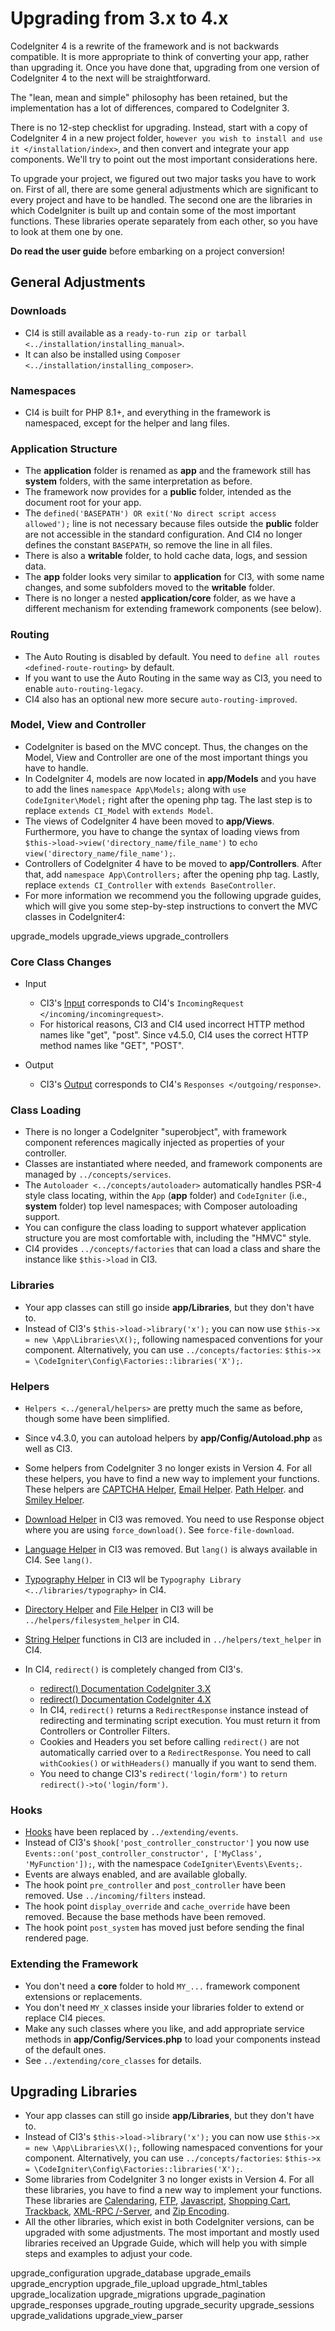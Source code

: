 # Upgrading from 3.x to 4.x

CodeIgniter 4 is a rewrite of the framework and is not backwards
compatible. It is more appropriate to think of converting your app,
rather than upgrading it. Once you have done that, upgrading from one
version of CodeIgniter 4 to the next will be straightforward.

The "lean, mean and simple" philosophy has been retained, but the
implementation has a lot of differences, compared to CodeIgniter 3.

There is no 12-step checklist for upgrading. Instead, start with a copy
of CodeIgniter 4 in a new project folder,
`however you wish to install and use it </installation/index>`, and then
convert and integrate your app components. We'll try to point out the
most important considerations here.

To upgrade your project, we figured out two major tasks you have to work
on. First of all, there are some general adjustments which are
significant to every project and have to be handled. The second one are
the libraries in which CodeIgniter is built up and contain some of the
most important functions. These libraries operate separately from each
other, so you have to look at them one by one.

**Do read the user guide** before embarking on a project conversion!

<div class="contents" local="" depth="2">

</div>

## General Adjustments

### Downloads

- CI4 is still available as a
  `ready-to-run zip or tarball <../installation/installing_manual>`.
- It can also be installed using
  `Composer <../installation/installing_composer>`.

### Namespaces

- CI4 is built for PHP 8.1+, and everything in the framework is
  namespaced, except for the helper and lang files.

### Application Structure

- The **application** folder is renamed as **app** and the framework
  still has **system** folders, with the same interpretation as before.
- The framework now provides for a **public** folder, intended as the
  document root for your app.
- The `defined('BASEPATH') OR exit('No direct script access allowed');`
  line is not necessary because files outside the **public** folder are
  not accessible in the standard configuration. And CI4 no longer
  defines the constant `BASEPATH`, so remove the line in all files.
- There is also a **writable** folder, to hold cache data, logs, and
  session data.
- The **app** folder looks very similar to **application** for CI3, with
  some name changes, and some subfolders moved to the **writable**
  folder.
- There is no longer a nested **application/core** folder, as we have a
  different mechanism for extending framework components (see below).

### Routing

- The Auto Routing is disabled by default. You need to
  `define all routes
  <defined-route-routing>` by default.
- If you want to use the Auto Routing in the same way as CI3, you need
  to enable `auto-routing-legacy`.
- CI4 also has an optional new more secure `auto-routing-improved`.

### Model, View and Controller

- CodeIgniter is based on the MVC concept. Thus, the changes on the
  Model, View and Controller are one of the most important things you
  have to handle.
- In CodeIgniter 4, models are now located in **app/Models** and you
  have to add the lines `namespace App\Models;` along with
  `use CodeIgniter\Model;` right after the opening php tag. The last
  step is to replace `extends CI_Model` with `extends Model`.
- The views of CodeIgniter 4 have been moved to **app/Views**.
  Furthermore, you have to change the syntax of loading views from
  `$this->load->view('directory_name/file_name')` to
  `echo view('directory_name/file_name');`.
- Controllers of CodeIgniter 4 have to be moved to **app/Controllers**.
  After that, add `namespace App\Controllers;` after the opening php
  tag. Lastly, replace `extends CI_Controller` with
  `extends BaseController`.
- For more information we recommend you the following upgrade guides,
  which will give you some step-by-step instructions to convert the MVC
  classes in CodeIgniter4:

<div class="toctree" titlesonly="">

upgrade_models upgrade_views upgrade_controllers

</div>

### Core Class Changes

- Input  
  - CI3's
    [Input](http://codeigniter.com/userguide3/libraries/input.html)
    corresponds to CI4's `IncomingRequest </incoming/incomingrequest>`.
  - For historical reasons, CI3 and CI4 used incorrect HTTP method names
    like "get", "post". Since v4.5.0, CI4 uses the correct HTTP method
    names like "GET", "POST".

- Output  
  - CI3's
    [Output](http://codeigniter.com/userguide3/libraries/output.html)
    corresponds to CI4's `Responses </outgoing/response>`.

### Class Loading

- There is no longer a CodeIgniter "superobject", with framework
  component references magically injected as properties of your
  controller.
- Classes are instantiated where needed, and framework components are
  managed by `../concepts/services`.
- The `Autoloader <../concepts/autoloader>` automatically handles PSR-4
  style class locating, within the `App` (**app** folder) and
  `CodeIgniter` (i.e., **system** folder) top level namespaces; with
  Composer autoloading support.
- You can configure the class loading to support whatever application
  structure you are most comfortable with, including the "HMVC" style.
- CI4 provides `../concepts/factories` that can load a class and share
  the instance like `$this->load` in CI3.

### Libraries

- Your app classes can still go inside **app/Libraries**, but they don't
  have to.
- Instead of CI3's `$this->load->library('x');` you can now use
  `$this->x = new \App\Libraries\X();`, following namespaced conventions
  for your component. Alternatively, you can use
  `../concepts/factories`:
  `$this->x = \CodeIgniter\Config\Factories::libraries('X');`.

### Helpers

- `Helpers <../general/helpers>` are pretty much the same as before,
  though some have been simplified.

- Since v4.3.0, you can autoload helpers by **app/Config/Autoload.php**
  as well as CI3.

- Some helpers from CodeIgniter 3 no longer exists in Version 4. For all
  these helpers, you have to find a new way to implement your functions.
  These helpers are [CAPTCHA
  Helper](https://www.codeigniter.com/userguide3/helpers/captcha_helper.html),
  [Email
  Helper](https://www.codeigniter.com/userguide3/helpers/email_helper.html).
  [Path
  Helper](https://www.codeigniter.com/userguide3/helpers/path_helper.html).
  and [Smiley
  Helper](https://www.codeigniter.com/userguide3/helpers/smiley_helper.html).

- [Download
  Helper](https://www.codeigniter.com/userguide3/helpers/download_helper.html)
  in CI3 was removed. You need to use Response object where you are
  using `force_download()`. See `force-file-download`.

- [Language
  Helper](https://www.codeigniter.com/userguide3/helpers/language_helper.html)
  in CI3 was removed. But `lang()` is always available in CI4. See
  `lang()`.

- [Typography
  Helper](https://www.codeigniter.com/userguide3/helpers/typography_helper.html)
  in CI3 wll be `Typography Library <../libraries/typography>` in CI4.

- [Directory
  Helper](https://www.codeigniter.com/userguide3/helpers/directory_helper.html)
  and [File
  Helper](https://www.codeigniter.com/userguide3/helpers/file_helper.html)
  in CI3 will be `../helpers/filesystem_helper` in CI4.

- [String
  Helper](https://www.codeigniter.com/userguide3/helpers/string_helper.html)
  functions in CI3 are included in `../helpers/text_helper` in CI4.

- In CI4, `redirect()` is completely changed from CI3's.  
  - [redirect() Documentation CodeIgniter
    3.X](https://codeigniter.com/userguide3/helpers/url_helper.html#redirect)
  - [redirect() Documentation CodeIgniter
    4.X](../general/common_functions.md#redirect)
  - In CI4, `redirect()` returns a `RedirectResponse` instance instead
    of redirecting and terminating script execution. You must return it
    from Controllers or Controller Filters.
  - Cookies and Headers you set before calling `redirect()` are not
    automatically carried over to a `RedirectResponse`. You need to call
    `withCookies()` or `withHeaders()` manually if you want to send
    them.
  - You need to change CI3's `redirect('login/form')` to
    `return redirect()->to('login/form')`.

### Hooks

- [Hooks](https://www.codeigniter.com/userguide3/general/hooks.html)
  have been replaced by `../extending/events`.
- Instead of CI3's `$hook['post_controller_constructor']` you now use
  `Events::on('post_controller_constructor', ['MyClass', 'MyFunction']);`,
  with the namespace `CodeIgniter\Events\Events;`.
- Events are always enabled, and are available globally.
- The hook point `pre_controller` and `post_controller` have been
  removed. Use `../incoming/filters` instead.
- The hook point `display_override` and `cache_override` have been
  removed. Because the base methods have been removed.
- The hook point `post_system` has moved just before sending the final
  rendered page.

### Extending the Framework

- You don't need a **core** folder to hold `MY_...` framework component
  extensions or replacements.
- You don't need `MY_X` classes inside your libraries folder to extend
  or replace CI4 pieces.
- Make any such classes where you like, and add appropriate service
  methods in **app/Config/Services.php** to load your components instead
  of the default ones.
- See `../extending/core_classes` for details.

## Upgrading Libraries

- Your app classes can still go inside **app/Libraries**, but they don't
  have to.
- Instead of CI3's `$this->load->library('x');` you can now use
  `$this->x = new \App\Libraries\X();`, following namespaced conventions
  for your component. Alternatively, you can use
  `../concepts/factories`:
  `$this->x = \CodeIgniter\Config\Factories::libraries('X');`.
- Some libraries from CodeIgniter 3 no longer exists in Version 4. For
  all these libraries, you have to find a new way to implement your
  functions. These libraries are
  [Calendaring](http://codeigniter.com/userguide3/libraries/calendar.html),
  [FTP](http://codeigniter.com/userguide3/libraries/ftp.html),
  [Javascript](http://codeigniter.com/userguide3/libraries/javascript.html),
  [Shopping
  Cart](http://codeigniter.com/userguide3/libraries/cart.html),
  [Trackback](http://codeigniter.com/userguide3/libraries/trackback.html),
  [XML-RPC
  /-Server](http://codeigniter.com/userguide3/libraries/xmlrpc.html),
  and [Zip
  Encoding](http://codeigniter.com/userguide3/libraries/zip.html).
- All the other libraries, which exist in both CodeIgniter versions, can
  be upgraded with some adjustments. The most important and mostly used
  libraries received an Upgrade Guide, which will help you with simple
  steps and examples to adjust your code.

<div class="toctree" titlesonly="">

upgrade_configuration upgrade_database upgrade_emails upgrade_encryption
upgrade_file_upload upgrade_html_tables upgrade_localization
upgrade_migrations upgrade_pagination upgrade_responses upgrade_routing
upgrade_security upgrade_sessions upgrade_validations
upgrade_view_parser

</div>
